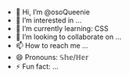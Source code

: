 - 👋 Hi, I’m @osoQueenie
- 👀 I’m interested in ...
- 🌱 I’m currently learning: CSS
- 💞️ I’m looking to collaborate on ...
- 📫 How to reach me ...
- 😄 Pronouns: 𝕊𝕙𝕖/ℍ𝕖𝕣
- ⚡ Fun fact: ...

<!---
osoQueenie/osoQueenie is a ✨ special ✨ repository because its `README.md` (this file) appears on your GitHub profile.
You can click the Preview link to take a look at your changes.
--->
